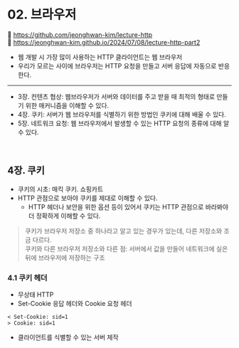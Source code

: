 # 02. 브라우저

🔗 https://github.com/jeonghwan-kim/lecture-http  
🔗 https://jeonghwan-kim.github.io/2024/07/08/lecture-http-part2

- 웹 개발 시 가장 많이 사용하는 HTTP 클라이언트는 웹 브라우저
- 우리가 모르는 사이에 브라우저는 HTTP 요청을 만들고 서버 응답에 자동으로 반응한다.

<hr>

- 3장. 컨텐츠 협상: 웹브라우저가 서버와 데이터를 주고 받을 때 최적의 형태로 만들기 위한 매커니즘을 이해할 수 있다.
- 4장. 쿠키: 서버가 웹 브라우저를 식별하기 위한 방법인 쿠키에 대해 배울 수 있다.
- 5장. 네트워크 요청: 웹 브라우저에서 발생할 수 있는 HTTP 요청의 종류에 대해 알 수 있다.

<br>

## 4장. 쿠키

- 쿠키의 시초: 매킥 쿠키. 쇼핑카트
- HTTP 관점으로 보아야 쿠키를 제대로 이해할 수 있다.
  - HTTP 헤더나 보안을 위한 옵션 등이 있어서 쿠키는 HTTP 관점으로 바라봐야 더 정확하게 이해할 수 있다.

> 쿠키가 브라우저 저장소 중 하나라고 알고 있는 경우가 있는데, 다른 저장소와 조금 다르다.  
> 쿠키와 다른 브라우저 저장소와 다른 점: 서버에서 값을 만들어 네트워크에 실은 뒤에 브라우저에 저장하는 구조

### 4.1 쿠키 헤더

- 무상태 HTTP
- Set-Cookie 응답 헤더와 Cookie 요청 헤더

```shell
< Set-Cookie: sid=1
> Cookie: sid=1
```

- 클라이언트를 식별할 수 있는 서버 제작
